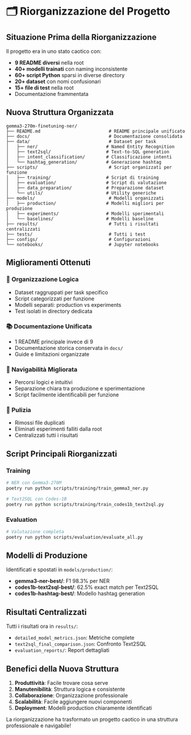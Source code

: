# 🗂️ Riorganizzazione del Progetto

## Situazione Prima della Riorganizzazione

Il progetto era in uno stato caotico con:
- **9 README diversi** nella root
- **40+ modelli trainati** con naming inconsistente  
- **60+ script Python** sparsi in diverse directory
- **20+ dataset** con nomi confusionari
- **15+ file di test** nella root
- Documentazione frammentata

## Nuova Struttura Organizzata

```
gemma3-270m-finetuning-ner/
├── README.md                          # README principale unificato
├── docs/                              # Documentazione consolidata
├── data/                              # Dataset per task
│   ├── ner/                          # Named Entity Recognition
│   ├── text2sql/                     # Text-to-SQL generation
│   ├── intent_classification/        # Classificazione intenti
│   └── hashtag_generation/           # Generazione hashtag
├── scripts/                           # Script organizzati per funzione
│   ├── training/                     # Script di training
│   ├── evaluation/                   # Script di valutazione
│   ├── data_preparation/             # Preparazione dataset
│   └── utils/                        # Utility generiche
├── models/                            # Modelli organizzati
│   ├── production/                   # Modelli migliori per produzione
│   ├── experiments/                  # Modelli sperimentali
│   └── baselines/                    # Modelli baseline
├── results/                           # Tutti i risultati centralizzati
├── tests/                             # Tutti i test
├── configs/                           # Configurazioni
└── notebooks/                         # Jupyter notebooks
```

## Miglioramenti Ottenuti

### 📁 **Organizzazione Logica**
- Dataset raggruppati per task specifico
- Script categorizzati per funzione
- Modelli separati: production vs experiments
- Test isolati in directory dedicata

### 📚 **Documentazione Unificata**
- 1 README principale invece di 9
- Documentazione storica conservata in `docs/`
- Guide e limitazioni organizzate

### 🎯 **Navigabilità Migliorata**
- Percorsi logici e intuitivi
- Separazione chiara tra produzione e sperimentazione
- Script facilmente identificabili per funzione

### 🧹 **Pulizia**
- Rimossi file duplicati
- Eliminati esperimenti falliti dalla root
- Centralizzati tutti i risultati

## Script Principali Riorganizzati

### Training
```bash
# NER con Gemma3-270M
poetry run python scripts/training/train_gemma3_ner.py

# Text2SQL con Codes-1B
poetry run python scripts/training/train_codes1b_text2sql.py
```

### Evaluation
```bash
# Valutazione completa
poetry run python scripts/evaluation/evaluate_all.py
```

## Modelli di Produzione

Identificati e spostati in `models/production/`:
- **gemma3-ner-best/**: F1 98.3% per NER
- **codes1b-text2sql-best/**: 62.5% exact match per Text2SQL  
- **codes1b-hashtag-best/**: Modello hashtag generation

## Risultati Centralizzati

Tutti i risultati ora in `results/`:
- `detailed_model_metrics.json`: Metriche complete
- `text2sql_final_comparison.json`: Confronto Text2SQL
- `evaluation_reports/`: Report dettagliati

## Benefici della Nuova Struttura

1. **Produttività**: Facile trovare cosa serve
2. **Manutenibilità**: Struttura logica e consistente
3. **Collaborazione**: Organizzazione professionale
4. **Scalabilità**: Facile aggiungere nuovi componenti
5. **Deployment**: Modelli production chiaramente identificati

La riorganizzazione ha trasformato un progetto caotico in una struttura professionale e navigabile!